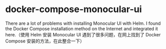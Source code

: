 # docker-compose-monocular-ui
There are a lot of problems with installing Monocular UI with Helm. I found the Docker Compose installation method on the Internet and integrated it here.（使用 Helm 安装 Monocular UI 遇到了很多问题，在网上找到了 Docker Compose 安装的方法，在此整合一下）
